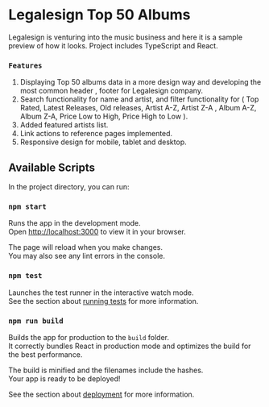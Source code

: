 # Legalesign Top 50 Albums

Legalesign is venturing into the music business and here it is a sample preview of how it looks.
Project includes TypeScript and React.

### `Features`

1) Displaying Top 50 albums data in a more design way and developing the most common header , footer for Legalesign company.
2) Search functionality for name and artist, and filter functionality for ( Top Rated, Latest Releases, Old releases, Artist A-Z, Artist Z-A , Album A-Z, Album Z-A, Price Low to High, Price High to Low ).
3) Added featured artists list.
4) Link actions to reference pages implemented.
5) Responsive design for mobile, tablet and desktop.

## Available Scripts

In the project directory, you can run:

### `npm start`

Runs the app in the development mode.\
Open [http://localhost:3000](http://localhost:3000) to view it in your browser.

The page will reload when you make changes.\
You may also see any lint errors in the console.

### `npm test`

Launches the test runner in the interactive watch mode.\
See the section about [running tests](https://facebook.github.io/create-react-app/docs/running-tests) for more information.

### `npm run build`

Builds the app for production to the `build` folder.\
It correctly bundles React in production mode and optimizes the build for the best performance.

The build is minified and the filenames include the hashes.\
Your app is ready to be deployed!

See the section about [deployment](https://facebook.github.io/create-react-app/docs/deployment) for more information.
